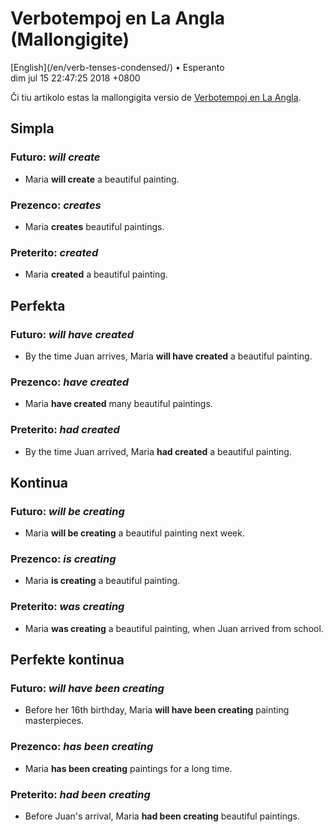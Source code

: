 Verbotempoj en La Angla (Mallongigite)
======================================

<div class="center">[English](/en/verb-tenses-condensed/) • Esperanto</div>
<div class="center">dim jul 15 22:47:25 2018 +0800</div>

Ĉi tiu artikolo estas la mallongigita versio de [Verbotempoj en La Angla](/eo/verbotempoj-la-angla/).


Simpla
------

### Futuro: *will create*

- Maria __will create__ a beautiful painting.

### Prezenco: *creates*

- Maria __creates__ beautiful paintings.

### Preterito: *created*

- Maria __created__ a beautiful painting.


Perfekta
--------

### Futuro: *will have created*

- By the time Juan arrives, Maria __will have created__ a beautiful painting.

### Prezenco: *have created*

- Maria __have created__ many beautiful paintings.

### Preterito: *had created*

- By the time Juan arrived, Maria __had created__ a beautiful painting.


Kontinua
--------

### Futuro: *will be creating*

- Maria __will be creating__ a beautiful painting next week.

### Prezenco: *is creating*

- Maria __is creating__ a beautiful painting.

### Preterito: *was creating*

- Maria __was creating__ a beautiful painting, when Juan arrived from school.


Perfekte kontinua
-----------------

### Futuro: *will have been creating*

- Before her 16th birthday, Maria __will have been creating__ painting masterpieces.

### Prezenco: *has been creating*

- Maria __has been creating__ paintings for a long time.

### Preterito: *had been creating*

- Before Juan's arrival, Maria __had been creating__ beautiful paintings.
